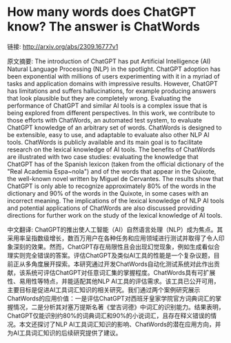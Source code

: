 # How many words does ChatGPT know? The answer is ChatWords

链接: http://arxiv.org/abs/2309.16777v1

原文摘要:
The introduction of ChatGPT has put Artificial Intelligence (AI) Natural
Language Processing (NLP) in the spotlight. ChatGPT adoption has been
exponential with millions of users experimenting with it in a myriad of tasks
and application domains with impressive results. However, ChatGPT has
limitations and suffers hallucinations, for example producing answers that look
plausible but they are completely wrong. Evaluating the performance of ChatGPT
and similar AI tools is a complex issue that is being explored from different
perspectives. In this work, we contribute to those efforts with ChatWords, an
automated test system, to evaluate ChatGPT knowledge of an arbitrary set of
words. ChatWords is designed to be extensible, easy to use, and adaptable to
evaluate also other NLP AI tools. ChatWords is publicly available and its main
goal is to facilitate research on the lexical knowledge of AI tools. The
benefits of ChatWords are illustrated with two case studies: evaluating the
knowledge that ChatGPT has of the Spanish lexicon (taken from the official
dictionary of the "Real Academia Espa\~nola") and of the words that appear in
the Quixote, the well-known novel written by Miguel de Cervantes. The results
show that ChatGPT is only able to recognize approximately 80% of the words in
the dictionary and 90% of the words in the Quixote, in some cases with an
incorrect meaning. The implications of the lexical knowledge of NLP AI tools
and potential applications of ChatWords are also discussed providing directions
for further work on the study of the lexical knowledge of AI tools.

中文翻译:
ChatGPT的推出使人工智能（AI）自然语言处理（NLP）成为焦点。其采用率呈指数级增长，数百万用户在各种任务和应用领域进行测试并取得了令人印象深刻的效果。然而，ChatGPT存在局限性且会出现幻觉现象，例如生成看似合理实则完全错误的答案。评估ChatGPT及类似AI工具的性能是一个复杂议题，目前正从多角度展开探索。本研究通过开发ChatWords自动化测试系统对此作出贡献，该系统可评估ChatGPT对任意词汇集的掌握程度。ChatWords具有可扩展性、易用性等特点，并能适配其他NLP AI工具的评估需求。该工具已公开可用，主要目标是促进AI工具词汇知识的相关研究。我们通过两个案例研究展示ChatWords的应用价值：一是评估ChatGPT对西班牙皇家学院官方词典词汇的掌握情况，二是分析其对塞万提斯名著《堂吉诃德》中词汇的识别能力。结果表明，ChatGPT仅能识别约80%的词典词汇和90%的小说词汇，且存在释义错误的情况。本文还探讨了NLP AI工具词汇知识的影响、ChatWords的潜在应用方向，并为AI工具词汇知识的后续研究提供了建议。
